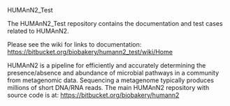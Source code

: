HUMAnN2_Test

The HUMAnN2_Test repository contains the documentation and test cases related to HUMAnN2. 

Please see the wiki for links to documentation: https://bitbucket.org/biobakery/humann2_test/wiki/Home


HUMAnN2 is a pipeline for efficiently and accurately determining the presence/absence and abundance of microbial pathways in a community from metagenomic data. Sequencing a metagenome typically produces millions of short DNA/RNA reads.
The main HUMAnN2 repository with source code is at: https://bitbucket.org/biobakery/humann2